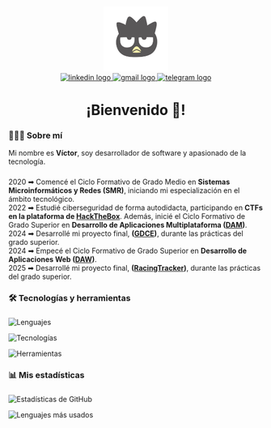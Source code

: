 <div align="center">
  <img height="128" src="https://raw.githubusercontent.com/Qv1ko/Qv1ko/main/pictures/icon.png"  />
</div>

<div align="center">
  <a href="https://www.linkedin.com/in/qv1ko/" target="_blank">
    <img src="https://img.shields.io/static/v1?message=LinkedIn&logo=linkedin&label=&color=0077B5&logoColor=white&labelColor=&style=for-the-badge" height="25" alt="linkedin logo"  />
  </a>
  <a href="mailto:vicgarmur947@gmail.com" target="_blank">
    <img src="https://img.shields.io/static/v1?message=Gmail&logo=gmail&label=&color=D14836&logoColor=white&labelColor=&style=for-the-badge" height="25" alt="gmail logo"  />
  </a>
  <a href="https://t.me/Qv1ko" target="_blank" >
    <img src="https://img.shields.io/static/v1?message=Telegram&logo=telegram&label=&color=2CA5E0&logoColor=white&labelColor=&style=for-the-badge" height="25" alt="telegram logo"  />
  </a>
</div>

###

<h1 align="center">¡Bienvenido 👋!</h1>

###

<h3 align="left">👨🏻‍💻 Sobre mí</h3>
Mi nombre es <b>Víctor</b>, soy desarrollador de software y apasionado de la tecnología.

###

2020 ➡ Comencé el Ciclo Formativo de Grado Medio en **Sistemas Microinformáticos y Redes (SMR)**, iniciando mi especialización en el ámbito tecnológico.
</br>
2022 ➡ Estudié ciberseguridad de forma autodidacta, participando en **CTFs en la plataforma de [HackTheBox](https://app.hackthebox.com/profile/924054)**. Además, inicié el Ciclo Formativo de Grado Superior en **Desarrollo de Aplicaciones Multiplataforma ([DAM](https://github.com/Qv1ko/DAM))**.
</br>
2024 ➡ Desarrollé mi proyecto final, **([GDCE](https://github.com/Qv1ko/GDCE))**, durante las prácticas del grado superior.
</br>
2024 ➡ Empecé el Ciclo Formativo de Grado Superior en **Desarrollo de Aplicaciones Web ([DAW](https://github.com/Qv1ko/DAW))**.
</br>
2025 ➡ Desarrollé mi proyecto final, **([RacingTracker](https://github.com/Qv1ko/RacingTracker))**, durante las prácticas del grado superior.

###

<h3 align="left">🛠 Tecnologías y herramientas</h3>

###

![Lenguajes](https://skillicons.dev/icons?i=js,php,html,css,mysql,java,ts,md)

![Tecnologías](https://skillicons.dev/icons?i=laravel,react,bootstrap,tailwindcss,nodejs,vite)

![Herramientas](https://skillicons.dev/icons?i=linux,vscode,git,wordpress)

###

<h3 align="left">📊 Mis estadísticas</h3>

###

![Estadísticas de GitHub](https://github-readme-stats.vercel.app/api?username=qv1ko&show_icons=true&locale=es&rank_icon=github&theme=dark#gh-dark-mode-only)

![Lenguajes más usados](https://github-readme-stats.vercel.app/api/top-langs/?username=qv1ko&layout=compact&locale=es&theme=dark)
